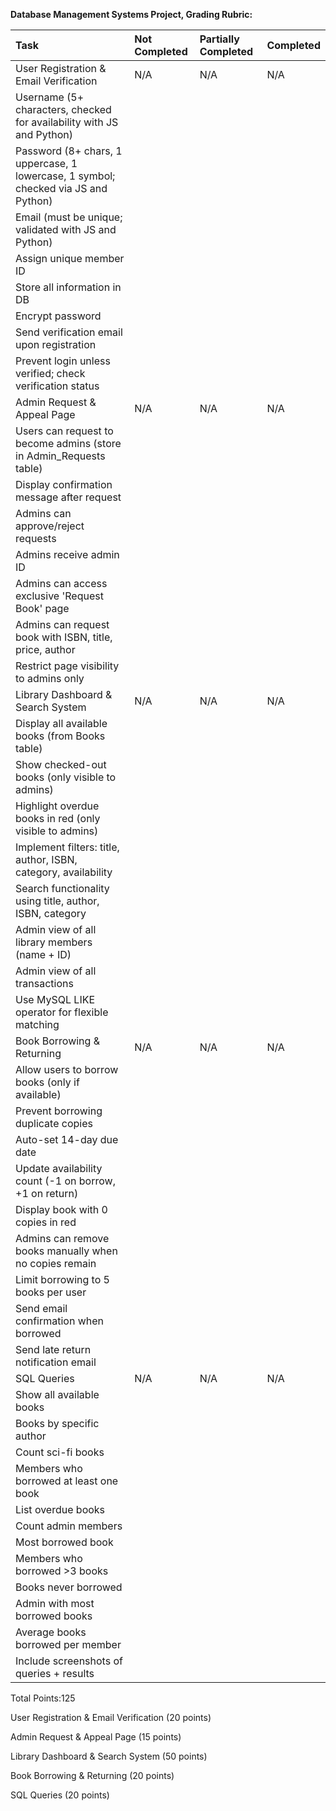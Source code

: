 **Database Management Systems Project, Grading Rubric:**

| Task | Not Completed | Partially Completed | Completed |
| :---- | :---- | :---- | :---- |
| User Registration & Email Verification | N/A | N/A | N/A |
| Username (5+ characters, checked for availability with JS and Python) |  |  |  |
| Password (8+ chars, 1 uppercase, 1 lowercase, 1 symbol; checked via JS and Python) |  |  |  |
| Email (must be unique; validated with JS and Python) |  |  |  |
| Assign unique member ID |  |  |  |
| Store all information in DB |  |  |  |
| Encrypt password |  |  |  |
| Send verification email upon registration |  |  |  |
| Prevent login unless verified; check verification status |  |  |  |
| Admin Request & Appeal Page | N/A | N/A | N/A |
| Users can request to become admins (store in Admin\_Requests table) |  |  |  |
| Display confirmation message after request |  |  |  |
| Admins can approve/reject requests |  |  |  |
| Admins receive admin ID |  |  |  |
| Admins can access exclusive 'Request Book' page |  |  |  |
| Admins can request book with ISBN, title, price, author |  |  |  |
| Restrict page visibility to admins only |  |  |  |
| Library Dashboard & Search System | N/A | N/A | N/A |
| Display all available books (from Books table) |  |  |  |
| Show checked-out books (only visible to admins) |  |  |  |
| Highlight overdue books in red (only visible to admins) |  |  |  |
| Implement filters: title, author, ISBN, category, availability |  |  |  |
| Search functionality using title, author, ISBN, category |  |  |  |
| Admin view of all library members (name \+ ID) |  |  |  |
| Admin view of all transactions |  |  |  |
| Use MySQL LIKE operator for flexible matching |  |  |  |
| Book Borrowing & Returning | N/A | N/A | N/A |
| Allow users to borrow books (only if available) |  |  |  |
| Prevent borrowing duplicate copies |  |  |  |
| Auto-set 14-day due date |  |  |  |
| Update availability count (-1 on borrow, \+1 on return) |  |  |  |
| Display book with 0 copies in red |  |  |  |
| Admins can remove books manually when no copies remain |  |  |  |
| Limit borrowing to 5 books per user |  |  |  |
| Send email confirmation when borrowed |  |  |  |
| Send late return notification email |  |  |  |
| SQL Queries | N/A | N/A | N/A |
| Show all available books |  |  |  |
| Books by specific author |  |  |  |
| Count sci-fi books |  |  |  |
| Members who borrowed at least one book |  |  |  |
| List overdue books |  |  |  |
| Count admin members |  |  |  |
| Most borrowed book |  |  |  |
| Members who borrowed \>3 books |  |  |  |
| Books never borrowed |  |  |  |
| Admin with most borrowed books |  |  |  |
| Average books borrowed per member |  |  |  |
| Include screenshots of queries \+ results |  |  |  |

Total Points:125

User Registration & Email Verification (20 points)

Admin Request & Appeal Page (15 points)

Library Dashboard & Search System (50 points)

Book Borrowing & Returning (20 points)

SQL Queries (20 points)